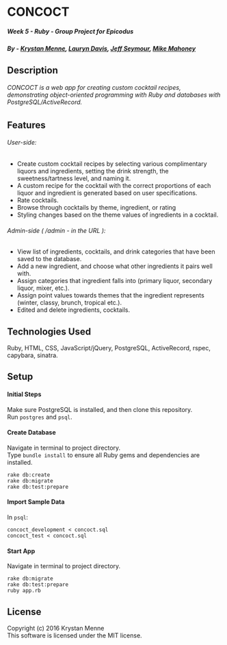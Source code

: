 # CONCOCT  
##### Week 5 - Ruby - Group Project for Epicodus  
##### By - [Krystan Menne](https://github.com/gitKrystan), [Lauryn Davis](https://github.com/lryndavis), [Jeff Seymour](https://github.com/jeffsdev), [Mike Mahoney](https://github.com/Mahonmr)

## Description  
###### CONCOCT is a web app for creating custom cocktail recipes, demonstrating object-oriented programming with Ruby and databases with PostgreSQL/ActiveRecord.

## Features  
###### User-side:
* Create custom cocktail recipes by selecting various complimentary liquors and ingredients, setting the drink strength, the sweetness/tartness level, and naming it.
* A custom recipe for the cocktail with the correct proportions of each liquor and ingredient is generated based on user specifications.
* Rate cocktails.
* Browse through cocktails by theme, ingredient, or rating  
* Styling changes based on the theme values of ingredients in a cocktail.
###### Admin-side ( /admin - in the URL ):  
* View list of ingredients, cocktails, and drink categories that have been saved to the database.  
* Add a new ingredient, and choose what other ingredients it pairs well with.
* Assign categories that ingredient falls into (primary liquor, secondary liquor, mixer, etc.).
* Assign point values towards themes that the ingredient represents (winter, classy, brunch, tropical etc.).
* Edited and delete ingredients, cocktails.


## Technologies Used
Ruby, HTML, CSS, JavaScript/jQuery, PostgreSQL, ActiveRecord, rspec, capybara, sinatra.

## Setup
#### Initial Steps
Make sure PostgreSQL is installed, and then clone this repository.  
Run `postgres` and `psql`.  
#### Create Database
Navigate in terminal to project directory.  
Type `bundle install` to ensure all Ruby gems and dependencies are installed.
```
rake db:create  
rake db:migrate  
rake db:test:prepare
```  
#### Import Sample Data
In `psql`:
```  
concoct_development < concoct.sql
concoct_test < concoct.sql  
```
#### Start App
Navigate in terminal to project directory.  
```
rake db:migrate  
rake db:test:prepare
ruby app.rb
```

## License  
Copyright (c) 2016 Krystan Menne  
This software is licensed under the MIT license.
